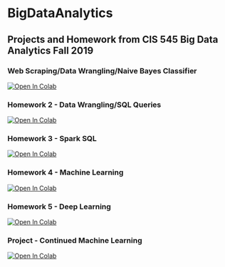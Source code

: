 # BigDataAnalytics
## Projects and Homework from CIS 545 Big Data Analytics Fall 2019


### Web Scraping/Data Wrangling/Naive Bayes Classifier
[![Open In Colab](https://colab.research.google.com/assets/colab-badge.svg)](https://colab.research.google.com/github/sri-go/BigDataAnalytics/blob/master/Web_Scraping_Data_Wrangling_Naive_Bayes_Classifier.ipynb)

### Homework 2 - Data Wrangling/SQL Queries
[![Open In Colab](https://colab.research.google.com/assets/colab-badge.svg)](https://colab.research.google.com/github/sri-go/BigDataAnalytics/blob/master/SQL_Queries.ipynb)

### Homework 3 - Spark SQL
[![Open In Colab](https://colab.research.google.com/assets/colab-badge.svg)](https://colab.research.google.com/github/sri-go/BigDataAnalytics/blob/master/Homework_3.ipynb)
### Homework 4 - Machine Learning
[![Open In Colab](https://colab.research.google.com/assets/colab-badge.svg)](https://colab.research.google.com/github/sri-go/BigDataAnalytics/blob/master/Homework_4.ipynb)
### Homework 5 - Deep Learning
[![Open In Colab](https://colab.research.google.com/assets/colab-badge.svg)](https://colab.research.google.com/github/sri-go/BigDataAnalytics/blob/master/Homework_5.ipynb)
### Project - Continued Machine Learning
[![Open In Colab](https://colab.research.google.com/assets/colab-badge.svg)](https://colab.research.google.com/github/sri-go/BigDataAnalytics/blob/master/Final_Project.ipynb)
